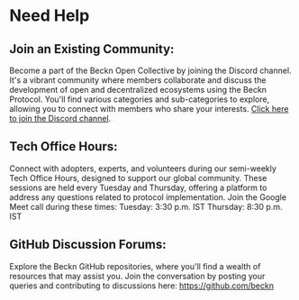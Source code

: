 # Need Help
## Join an Existing Community:
Become a part of the Beckn Open Collective by joining the Discord channel. It's a vibrant community where members collaborate and discuss the development of open and decentralized ecosystems using the Beckn Protocol. You'll find various categories and sub-categories to explore, allowing you to connect with members who share your interests. [Click here to join the Discord channel](https://bit.ly/bocWebInvite).
## Tech Office Hours:
Connect with adopters, experts, and volunteers during our semi-weekly Tech Office Hours, designed to support our global community. These sessions are held every Tuesday and Thursday, offering a platform to address any questions related to protocol implementation. Join the Google Meet call during these times:
Tuesday: 3:30 p.m. IST
Thursday: 8:30 p.m. IST
## GitHub Discussion Forums:
Explore the Beckn GitHub repositories, where you'll find a wealth of resources that may assist you. Join the conversation by posting your queries and contributing to discussions here: https://github.com/beckn 
